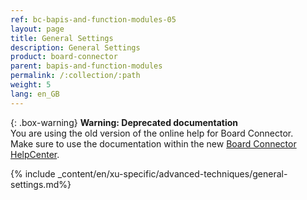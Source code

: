 ```yaml
---
ref: bc-bapis-and-function-modules-05
layout: page
title: General Settings
description: General Settings
product: board-connector
parent: bapis-and-function-modules
permalink: /:collection/:path
weight: 5
lang: en_GB
---
```


{: .box-warning}
**Warning: Deprecated documentation** <br>
You are using the old version of the online help for Board Connector.<br>
Make sure to use the documentation within the new [Board Connector HelpCenter](https://helpcenter.theobald-software.com/board-connector/documentation/introduction/).

{% include _content/en/xu-specific/advanced-techniques/general-settings.md%}